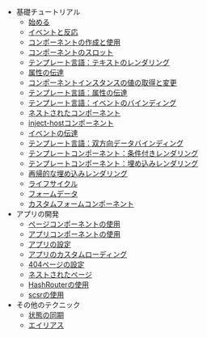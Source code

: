 - 基礎チュートリアル
  - [始める](./index.md)
  - [イベントと反応](./event.md)
  - [コンポーネントの作成と使用](./simple-component.md)
  - [コンポーネントのスロット](./slot.md)
  - [テンプレート言語：テキストのレンダリング](./render-text.md)
  - [属性の伝達](./attribute-transmission.md)
  - [コンポーネントインスタンスの値の取得と変更](./get-set-comp.md)
  - [テンプレート言語：属性の伝達](./property-transmission.md)
  - [テンプレート言語：イベントのバインディング](./bind-event.md)
  - [ネストされたコンポーネント](./nested-component.md)
  - [inject-hostコンポーネント](./inject-host.md)
  - [イベントの伝達](./event-passing.md)
  - [テンプレート言語：双方向データバインディング](./sync.md)
  - [テンプレートコンポーネント：条件付きレンダリング](./condition.md)
  - [テンプレートコンポーネント：埋め込みレンダリング](./fill.md)
  - [再帰的な埋め込みレンダリング](./fill-temp.md)
  - [ライフサイクル](./life-cycle.md)
  - [フォームデータ](./form-data.md)
  - [カスタムフォームコンポーネント](./custom-form-element.md)
- アプリの開発
  - [ページコンポーネントの使用](./use-page.md)
  - [アプリコンポーネントの使用](./use-app.md)
  - [アプリの設定](./app-config.md)
  - [アプリのカスタムローディング](./app-loading.md)
  - [404ページの設定](./set404.md)
  - [ネストされたページ](./nested-page.md)
  - [HashRouterの使用](./use-hash-router.md)
  - [scsrの使用](./use-scsr.md)
- その他のテクニック
  - [状態の同期](./sync-state.md)
  - [エイリアス](./alias.md)